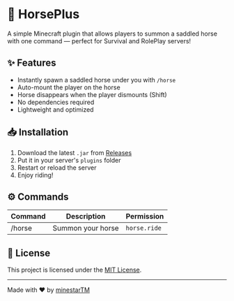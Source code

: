 # 🐴 HorsePlus

A simple Minecraft plugin that allows players to summon a saddled horse with one command — perfect for Survival and RolePlay servers!

## ✨ Features

- Instantly spawn a saddled horse under you with `/horse`
- Auto-mount the player on the horse
- Horse disappears when the player dismounts (Shift)
- No dependencies required
- Lightweight and optimized

## 📥 Installation

1. Download the latest `.jar` from [Releases](https://github.com/amirreza-83/HorsePlus/releases/tag/Alpha)
2. Put it in your server's `plugins` folder
3. Restart or reload the server
4. Enjoy riding!

## ⚙️ Commands

| Command | Description         | Permission     |
|---------|---------------------|----------------|
| /horse  | Summon your horse   |  `horse.ride`  |


## 📄 License

This project is licensed under the [MIT License](LICENSE).

---

Made with ❤️ by [minestarTM](https://minestar.top)
